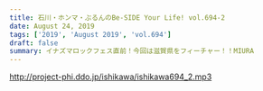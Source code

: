 ```yaml
---
title: 石川・ホンマ・ぶるんのBe-SIDE Your Life! vol.694-2
date: August 24, 2019
tags: ['2019', 'August 2019', 'vol.694']
draft: false
summary: イナズマロックフェス直前！今回は滋賀県をフィーチャー！！MIURA
---
```


http://project-phi.ddo.jp/ishikawa/ishikawa694_2.mp3